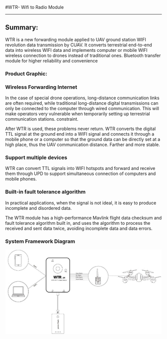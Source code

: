 #WTR- Wifi to Radio Module

---

## Summary:

WTR is a new forwarding module applied to UAV ground station WIFI revolution data transmission by CUAV. It converts terrestrial end-to-end data into wireless WIFI data and implements computer or mobile WIFI wireless connection to drones instead of traditional ones. Bluetooth transfer module for higher reliability and convenience

### Product Graphic:

### Wireless Forwarding Internet

In the case of special drone operations, long-distance communication links are often required, while traditional long-distance digital transmissions can only be connected to the computer through wired communication. This will make operators very vulnerable when temporarily setting up terrestrial communication stations. constraint.

After WTR is used, these problems never return. WTR converts the digital TTL signal at the ground end into a WIFI signal and connects it through a mobile phone or a computer so that the ground data can be directly set at a high place, thus the UAV communication distance. Farther and more stable.

### Support multiple devices

WTR can convert TTL signals into WIFI hotspots and forward and receive them through UPD to support simultaneous connection of computers and mobile phones.

### Built-in fault tolerance algorithm

In practical applications, when the signal is not ideal, it is easy to produce incomplete and disordered data.

The WTR module has a high-performance Mavlink flight data checksum and fault tolerance algorithm built in, and uses the algorithm to process the received and sent data twice, avoiding incomplete data and data errors.

### System Framework Diagram

![wtr24](../assets/wtr24.jpg)
